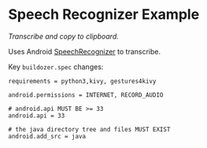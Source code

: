 Speech Recognizer Example
=========================

*Transcribe and copy to clipboard.*

Uses Android [SpeechRecognizer](https://developer.android.com/reference/android/speech/SpeechRecognizer) to transcribe.

Key `buildozer.spec` changes:

```
requirements = python3,kivy, gestures4kivy

android.permissions = INTERNET, RECORD_AUDIO

# android.api MUST BE >= 33
android.api = 33

# the java directory tree and files MUST EXIST 
android.add_src = java
```

